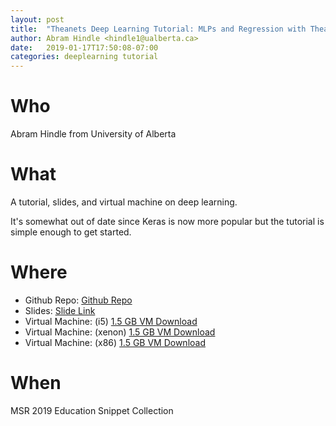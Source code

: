 ```yaml
---
layout: post
title:  "Theanets Deep Learning Tutorial: MLPs and Regression with Theanets"
author: Abram Hindle <hindle1@ualberta.ca>
date:   2019-01-17T17:50:08-07:00
categories: deeplearning tutorial
---
```


# Who

Abram Hindle from University of Alberta

# What

A tutorial, slides, and virtual machine on deep learning.

It's somewhat out of date since Keras is now more popular but the tutorial is simple enough to get started.

# Where

* Github Repo: [Github Repo](https://github.com/abramhindle/theanets-tutorial)
* Slides: [Slide Link](http://softwareprocess.es/2016/theanets-tutorial/presentation/#/)
* Virtual Machine: (i5) [1.5 GB VM Download](https://archive.org/download/theanetstutorial/theanetstutorial-i5.ova)
* Virtual Machine: (xenon) [1.5 GB VM Download](https://archive.org/download/theanetstutorial/theanetstutorial-xenon.ova)
* Virtual Machine: (x86) [1.5 GB VM Download](https://archive.org/download/theanetstutorial/theanetstutorial.ova)

# When

MSR 2019 Education Snippet Collection
